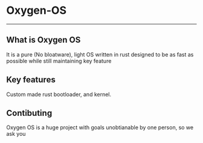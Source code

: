 # Oxygen-OS
---
## What is Oxygen OS ## 
It is a pure (No bloatware), light OS written in rust designed to be as fast as possible while still maintaining key feature 
## Key features
Custom made rust bootloader, and kernel.
## Contibuting 
Oxygen OS is a huge project with goals unobtianable by one person, so we ask you